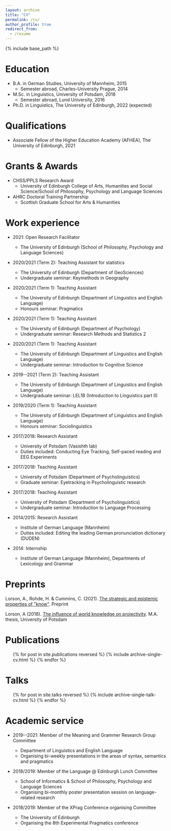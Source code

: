 ```yaml
---
layout: archive
title: "CV"
permalink: /cv/
author_profile: true
redirect_from:
  - /resume
---
```


{% include base_path %}

Education
======
* B.A. in German Studies, University of Mannheim, 2015
  * Semester abroad, Charles-University Prague, 2014
* M.Sc. in Linguistics, University of Potsdam, 2018
  * Semester abroad, Lund University, 2016
* Ph.D. in Linguistics, The University of Edinburgh, 2022 (expected)

Qualifications
======
* Associate Fellow of the Higher Education Academy (AFHEA), The University of Edinburgh, 2021

Grants & Awards
======
* CHSS/PPLS Research Award
  * University of Edinburgh College of Arts, Humanities and Social Science/School of Philosophy, Psychology and Language Sciences
* AHRC Doctoral Training Partnership
  * Scottish Graduate School for Arts & Humanities

Work experience
======
* 2021: Open Research Facilitator
  * The University of Edinburgh (School of Philosophy, Psychology and Language Sciences)

* 2020/2021 (Term 2): Teaching Assistant for statistics
  * The University of Edinburgh (Department of GeoSciences)
  * Undergraduate seminar: Keymethods in Geography
  
* 2020/2021 (Term 1): Teaching Assistant
  * The University of Edinburgh (Department of Linguistics and English Language)
  * Honours seminar: Pragmatics
  
* 2020/2021 (Term 1): Teaching Assistant
  * The University of Edinburgh (Department of Psychology)
  * Undergraduate seminar: Research Methods and Statistics 2
  
* 2020/2021 (Term 1): Teaching Assistant
  * The University of Edinburgh (Department of Linguistics and English Language)
  * Undergraduate seminar: Introduction to Cognitive Science

* 2019--2021 (Term 2): Teaching Assistant
  * The University of Edinburgh (Department of Linguistics and English Language)
  * Undergraduate seminar: LEL1B (Introduction to Linguistics part II)

* 2019/2020 (Term 1): Teaching Assistant
  * The University of Edinburgh (Department of Linguistics and English Language)
  * Honours seminar: Sociolinguistics

* 2017/2018: Research Assistant
  * University of Potsdam (Vasishth lab)
  * Duties included: Conducting Eye Tracking, Self-paced reading and EEG Experiments

* 2017/2018: Teaching Assistant
  * University of Potsdam (Department of Psycholinguistics)
  * Graduate seminar: Eyetracking in Psycholinguistic research

* 2017/2018: Teaching Assistant
  * University of Potsdam (Department of Psycholinguistics)
  * Undergraduate seminar: Introduction to Language Processing
  
* 2014/2015: Research Assistant
  * Institute of German Language (Mannheim)
  * Duties included: Editing the leading German pronunciation dictionary (DUDEN)
  
* 2014: Internship
  * Institute of German Language (Mannheim), Departments of Lexicology and Grammar

Preprints
======
Lorson, A., Rohde, H. & Cummins, C. (2021). [The strategic and epistemic properties of "know"](https://psyarxiv.com/8zb37). Preprint

Lorson, A (2018). [The influence of world knowledge on projectivity](http://alex-lorson.github.io/files/MasterThesis.pdf). M.A. thesis, University of Potsdam

Publications
======
  <ul>{% for post in site.publications reversed %}
    {% include archive-single-cv.html %}
  {% endfor %}</ul>
  
Talks
======
  <ul>{% for post in site.talks reversed %}
    {% include archive-single-talk-cv.html %}
  {% endfor %}</ul>
   
Academic service
======
* 2019--2021: Member of the Meaning and Grammer Research Group Committee
  * Department of Linguistics and English Language 
  * Organising bi-weekly presentations in the areas of syntax, semantics and pragmatics
  
* 2018/2019: Member of the Language @ Edinburgh Lunch Committee
  * School of Informatics & School of Philosophy, Psychology and Language Sciences
  * Organising bi-monthly poster presentation session on language-related research

* 2018/2019: Member of the XPrag Conference organising Committee
  * The University of Edinburgh
  * Organising the 8th Experimental Pragmatics conference
 
